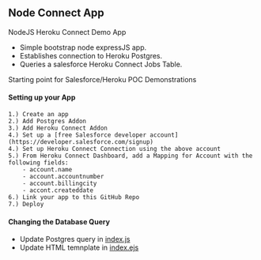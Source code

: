 ## Node Connect App
NodeJS Heroku Connect Demo App

- Simple bootstrap node expressJS app.
- Establishes connection to Heroku Postgres.
- Queries a salesforce Heroku Connect Jobs Table.

Starting point for Salesforce/Heroku POC Demonstrations

#### Setting up your App

    1.) Create an app
    2.) Add Postgres Addon
    3.) Add Heroku Connect Addon
    4.) Set up a [free Salesforce developer account](https://developer.salesforce.com/signup)
    4.) Set up Heroku Connect Connection using the above account
    5.) From Heroku Connect Dashboard, add a Mapping for Account with the following fields:
        - account.name  
        - account.accountnumber
        - account.billingcity
        - accont.createddate
    6.) Link your app to this GitHub Repo
    7.) Deploy

#### Changing the Database Query
- Update Postgres query in [index.js](https://github.com/joeyjmorales/node-connect/blob/master/index.js)
- Update HTML temnplate in [index.ejs](https://github.com/joeyjmorales/node-connect/blob/master/app/views/index.ejs)
